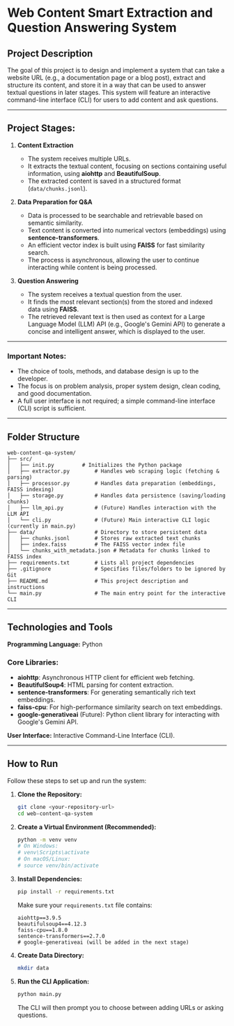 # Web Content Smart Extraction and Question Answering System

## Project Description
The goal of this project is to design and implement a system that can take a website URL (e.g., a documentation page or a blog post), extract and structure its content, and store it in a way that can be used to answer textual questions in later stages. This system will feature an interactive command-line interface (CLI) for users to add content and ask questions.

---

## Project Stages:
1.  **Content Extraction**
    - The system receives multiple URLs.
    - It extracts the textual content, focusing on sections containing useful information, using **aiohttp** and **BeautifulSoup**.
    - The extracted content is saved in a structured format (`data/chunks.jsonl`).

2.  **Data Preparation for Q&A**
    - Data is processed to be searchable and retrievable based on semantic similarity.
    - Text content is converted into numerical vectors (embeddings) using **sentence-transformers**.
    - An efficient vector index is built using **FAISS** for fast similarity search.
    - The process is asynchronous, allowing the user to continue interacting while content is being processed.

3.  **Question Answering**
    - The system receives a textual question from the user.
    - It finds the most relevant section(s) from the stored and indexed data using **FAISS**.
    - The retrieved relevant text is then used as context for a Large Language Model (LLM) API (e.g., Google's Gemini API) to generate a concise and intelligent answer, which is displayed to the user.

---

### Important Notes:
- The choice of tools, methods, and database design is up to the developer.
- The focus is on problem analysis, proper system design, clean coding, and good documentation.
- A full user interface is not required; a simple command-line interface (CLI) script is sufficient.

---

## Folder Structure
````
web-content-qa-system/
├── src/
│   ├── init.py         # Initializes the Python package
│   ├── extractor.py        # Handles web scraping logic (fetching & parsing)
│   ├── processor.py        # Handles data preparation (embeddings, FAISS indexing)
│   ├── storage.py          # Handles data persistence (saving/loading chunks)
│   ├── llm_api.py          # (Future) Handles interaction with the LLM API
│   └── cli.py              # (Future) Main interactive CLI logic (currently in main.py)
├── data/                   # Directory to store persistent data
│   ├── chunks.jsonl        # Stores raw extracted text chunks
│   ├── index.faiss         # The FAISS vector index file
│   └── chunks_with_metadata.json # Metadata for chunks linked to FAISS index
├── requirements.txt        # Lists all project dependencies
├── .gitignore              # Specifies files/folders to be ignored by Git
├── README.md               # This project description and instructions
└── main.py                 # The main entry point for the interactive CLI
````

---

## Technologies and Tools
**Programming Language:** Python

### Core Libraries:
- **aiohttp**: Asynchronous HTTP client for efficient web fetching.
- **BeautifulSoup4**: HTML parsing for content extraction.
- **sentence-transformers**: For generating semantically rich text embeddings.
- **faiss-cpu**: For high-performance similarity search on text embeddings.
- **google-generativeai** (Future): Python client library for interacting with Google's Gemini API.

**User Interface:** Interactive Command-Line Interface (CLI).

---

## How to Run
Follow these steps to set up and run the system:

1.  **Clone the Repository:**
    ```bash
    git clone <your-repository-url>
    cd web-content-qa-system
    ```

2.  **Create a Virtual Environment (Recommended):**
    ```bash
    python -m venv venv
    # On Windows:
    # venv\Scripts\activate
    # On macOS/Linux:
    # source venv/bin/activate
    ```

3.  **Install Dependencies:**
    ```bash
    pip install -r requirements.txt
    ```

    Make sure your `requirements.txt` file contains:
    ```
    aiohttp==3.9.5
    beautifulsoup4==4.12.3
    faiss-cpu==1.8.0
    sentence-transformers==2.7.0
    # google-generativeai (will be added in the next stage)
    ```

4.  **Create Data Directory:**
    ```bash
    mkdir data
    ```

5.  **Run the CLI Application:**
    ```bash
    python main.py
    ```

    The CLI will then prompt you to choose between adding URLs or asking questions.